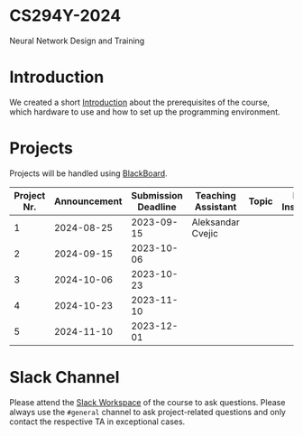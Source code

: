 # CS294Y-2024
Neural Network Design and Training

# Introduction
We created a short [Introduction](introduction.md) about the prerequisites of the course, which hardware to use and how to set up the programming environment.

# Projects
Projects will be handled using [BlackBoard](https://blackboard.kaust.edu.sa/).

| Project Nr. | Announcement  | Submission Deadline | Teaching Assistant | Topic                                             | Project Instructions |
| ----------- | ------------- | ------------------- | ------------------ | ------------------------------------------------- | -------------------- |
| 1           | 2024-08-25    | 2023-09-15          | Aleksandar Cvejic  |                               | |
| 2           | 2024-09-15    | 2023-10-06          |                    |                                   | |
| 3           | 2024-10-06    | 2023-10-23          |                    |                                  | |
| 4           | 2024-10-23    | 2023-11-10          |                    |                                 | |                     
| 5           | 2024-11-10    | 2023-12-01          |                    |                       | |

# Slack Channel
Please attend the [Slack Workspace](https://join.slack.com/t/slack-iaw7466/shared_invite/zt-2ovkxnmrn-5VlwSxCC~CL6UupJ7uGbGw) of the course to ask questions. Please always use the `#general` channel to ask project-related questions and only contact the respective TA in exceptional cases.
